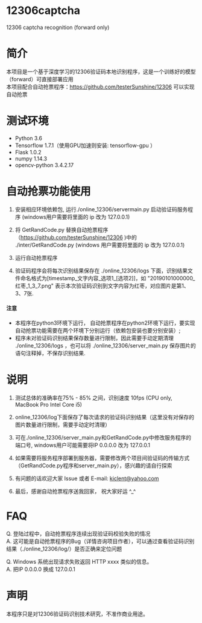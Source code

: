 # 12306captcha
12306 captcha recognition (forward only)

# 简介
本项目是一个基于深度学习的12306验证码本地识别程序，这是一个训练好的模型（forward）可直接部署应用
<BR>本项目配合自动抢票程序：https://github.com/testerSunshine/12306 可以实现自动抢票

# 测试环境
 - Python 3.6
 - Tensorflow 1.7.1（使用GPU加速则安装: tensorflow-gpu ）
 - Flask 1.0.2
 - numpy 1.14.3 
 - opencv-python 3.4.2.17 

# 自动抢票功能使用
1. 安装相应环境依赖包, 运行./online_12306/servermain.py 启动验证码服务程序 (windows用户需要将里面的 ip 改为 127.0.0.1)

2. 将 GetRandCode.py 替换自动抢票程序（https://github.com/testerSunshine/12306 )中的 ./inter/GetRandCode.py  (windows 用户需要将里面的 ip 改为 127.0.0.1)

3. 运行自动抢票程序

4. 验证码程序会将每次识别结果保存在 ./online_12306/logs 下面，识别结果文件命名格式为[timestamp_文字内容_选项1_[选项2]]，如 "20190101000000_红枣_1_3_7.png" 表示本次验证码识别到文字内容为红枣，对应图片是第1、3、7张.

#### 注意
 - 本程序在python3环境下运行， 自动抢票程序在python2环境下运行，要实现自动抢票功能需要在两个环境下分别运行（依赖包安装也要分别安装）;
 - 程序未对验证码识别结果保存数量进行限制，因此需要手动定期清理 ./online_12306/logs ，也可以将 ./online_12306/server_main.py 保存图片的语句注释掉，不保存识别结果.


# 说明
1. 测试总体的准确率在75% - 85% 之间，识别速度 10fps (CPU only, MacBook Pro Intel Core i5)

2. online_12306/log下面保存了每次请求的验证码识别结果（这里没有对保存的图片数量进行限制，需要手动定时清理）

3. 可在./online_12306/server_main.py和GetRandCode.py中修改服务程序的端口号, windows用户可能需要将IP 0.0.0.0 改为 127.0.0.1

4. 如果需要将服务程序部署到服务器，需要修改两个项目间验证码的传输方式（GetRandCode.py程序和server_main.py），感兴趣的请自行探索

5. 有问题的话欢迎大家 Issue 或者 E-mail: kiclent@yahoo.com

6. 最后，感谢自动抢票程序送我回家， 祝大家好运 ^_^

# FAQ
Q. 登陆过程中，自动抢票程序连续出现验证码校验失败的情况
<BR>A. 这可能是自动抢票程序的Bug（详情咨询项目作者），可以通过查看验证码识别结果（./online_12306/log/）是否正确来定位问题

Q. Windows 系统出现请求失败返回 HTTP xxxx 类似的信息。
<BR>A. 把IP 0.0.0.0 换成 127.0.0.1
 
# 声明
本程序只是对12306验证码识别技术研究，不准作商业用途。
